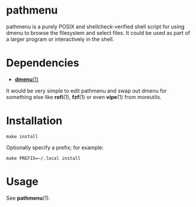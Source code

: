 # pathmenu

pathmenu is a purely POSIX and shellcheck-verified shell script for
using dmenu to browse the filesystem and select files.  It could be used
as part of a larger program or interactively in the shell.

# Dependencies

 - [**dmenu**(1)](https://tools.suckless.org/dmenu/)

It would be very simple to edit pathmenu and swap out dmenu for something
else like **rofi**(1), **fzf**(1) or even **vipe**(1) from moreutils.

# Installation

    make install
    
Optionally specify a prefix; for example:

    make PREFIX=~/.local install

# Usage

See **pathmenu**(1).
